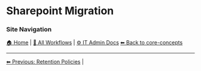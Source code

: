 # Sharepoint Migration

### Site Navigation
[🏠 Home](../../README.md) | [📂 All Workflows](../../users/users.md) | [⚙ IT Admin Docs](../../it-admins/README.md)
[⬅ Back to core-concepts](../README.md)


<!-- description: Documentation about Sharepoint Migration for Your Organization. -->


---

[⬅ Previous: Retention Policies](retention-policies.md) | 